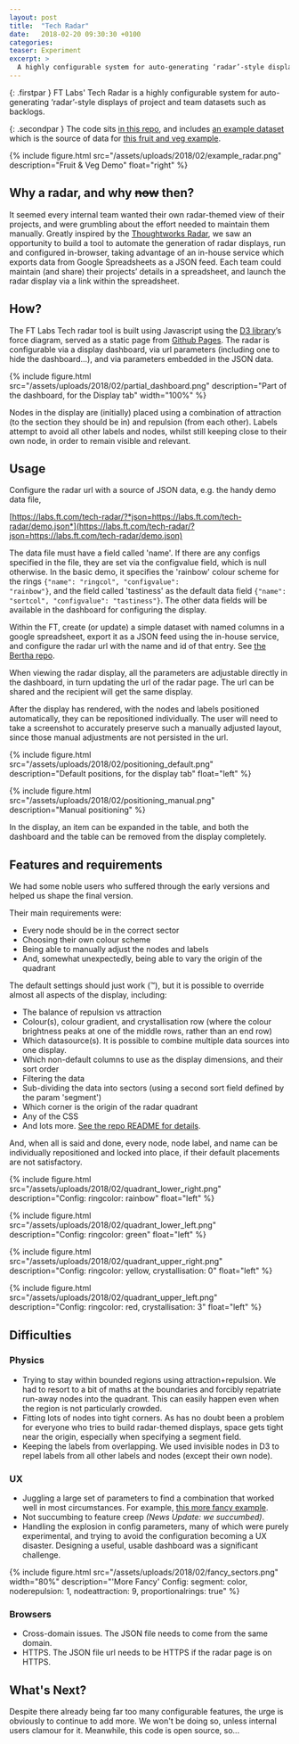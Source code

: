 ```yaml
---
layout: post
title:  "Tech Radar"
date:   2018-02-20 09:30:30 +0100
categories:
teaser: Experiment
excerpt: >
  A highly configurable system for auto-generating ‘radar’-style displays of project and team datasets such as backlogs.
---
```


<div markdown="1" class="embedded half-right clearfix">
<div markdown="1" class="embed-text">
{: .firstpar }
FT Labs' Tech Radar is a highly configurable system for auto-generating ‘radar’-style displays of project and team datasets such as backlogs.

{: .secondpar }
The code sits [in this repo](https://github.com/ftlabs/tech-radar), and includes [an example dataset](https://raw.githubusercontent.com/ftlabs/tech-radar/master/client/demo.json) which is the source of data for [this fruit and veg example](https://labs.ft.com/tech-radar/?json=https://labs.ft.com/tech-radar/demo.json).
</div>
{% include figure.html src="/assets/uploads/2018/02/example_radar.png" description="Fruit & Veg Demo" float="right" %}
</div>

## Why a radar, and why ~~now~~ then?

It seemed every internal team wanted their own radar-themed view of their projects, and were grumbling about the effort needed to maintain them manually. Greatly inspired by the [Thoughtworks Radar](https://www.thoughtworks.com/radar), we saw an opportunity to build a tool to automate the generation of radar displays, run and configured in-browser, taking advantage of an in-house service which exports data from Google Spreadsheets as a JSON feed. Each team could maintain (and share) their projects’ details in a spreadsheet, and launch the radar display via a link within the spreadsheet.

## How?

The FT Labs Tech radar tool is built using Javascript using the [D3 library](https://d3js.org/)’s force diagram, served as a static page from [Github Pages](http://labs.ft.com/tech-radar/). The radar is configurable via a display dashboard, via url parameters (including one to hide the dashboard...), and via parameters embedded in the JSON data.

{% include figure.html src="/assets/uploads/2018/02/partial_dashboard.png" description="Part of the dashboard, for the Display tab" width="100%" %}

Nodes in the display are (initially) placed using a combination of attraction (to the section they should be in) and repulsion (from each other). Labels attempt to avoid all other labels and nodes, whilst still keeping close to their own node, in order to remain visible and relevant.

## Usage

Configure the radar url with a source of JSON data, e.g. the handy demo data file,

[https://labs.ft.com/tech-radar/?*json=https://labs.ft.com/tech-radar/demo.json*](https://labs.ft.com/tech-radar/?json=https://labs.ft.com/tech-radar/demo.json)

The data file must have a field called 'name'. If there are any configs specified in the file, they are set via the configvalue field, which is null otherwise. In the basic demo, it specifies the 'rainbow' colour scheme for the rings <code>{"name": "ringcol", "configvalue": "rainbow"}</code>, and the field called 'tastiness' as the default data field <code>{"name": "sortcol", "configvalue": "tastiness"}</code>. The other data fields will be available in the dashboard for configuring the display.

Within the FT, create (or update) a simple dataset with named columns in a google spreadsheet, export it as a JSON feed using the in-house service, and configure the radar url with the name and id of that entry. See [the Bertha repo](https://github.com/ft-interactive/bertha).

When viewing the radar display, all the parameters are adjustable directly in the dashboard, in turn updating the url of the radar page. The url can be shared and the recipient will get the same display.

After the display has rendered, with the nodes and labels positioned automatically, they can be repositioned individually. The user will need to take a screenshot to accurately preserve such a manually adjusted layout, since those manual adjustments are not persisted in the url.

<div markdown="1" class="row clearfix">
{% include figure.html src="/assets/uploads/2018/02/positioning_default.png" description="Default positions, for the display tab" float="left" %}

{% include figure.html src="/assets/uploads/2018/02/positioning_manual.png" description="Manual positioning" %}
</div>

In the display, an item can be expanded in the table, and both the dashboard and the table can be removed from the display completely.

## Features and requirements

We had some noble users who suffered through the early versions and helped us shape the final version.

Their main requirements were:

* Every node should be in the correct sector
* Choosing their own colour scheme
* Being able to manually adjust the nodes and labels
* And, somewhat unexpectedly, being able to vary the origin of the quadrant

The default settings should just work (™), but it is possible to override almost all aspects of the display, including:

* The balance of repulsion vs attraction
* Colour(s), colour gradient, and crystallisation row (where the colour brightness peaks at one of the middle rows, rather than an end row)
* Which datasource(s). It is possible to combine multiple data sources into one display.
* Which non-default columns to use as the display dimensions, and their sort order
* Filtering the data
* Sub-dividing the data into sectors (using a second sort field defined by the param 'segment')
* Which corner is the origin of the radar quadrant
* Any of the CSS
* And lots more. [See the repo README for details](https://github.com/ftlabs/tech-radar/blob/master/README.md).

And, when all is said and done, every node, node label, and name can be individually repositioned and locked into place, if their default placements are not satisfactory.

<div markdown="1" class="quadrant clearfix">

{% include figure.html src="/assets/uploads/2018/02/quadrant_lower_right.png" description="Config: ringcolor: rainbow" float="left" %}

{% include figure.html src="/assets/uploads/2018/02/quadrant_lower_left.png" description="Config: ringcolor: green" float="left" %}

{% include figure.html src="/assets/uploads/2018/02/quadrant_upper_right.png" description="Config: ringcolor: yellow, crystallisation: 0" float="left" %}

{% include figure.html src="/assets/uploads/2018/02/quadrant_upper_left.png" description="Config: ringcolor: red, crystallisation: 3" float="left" %}

</div>

## Difficulties

### Physics

* Trying to stay within bounded regions using attraction+repulsion. We had to resort to a bit of maths at the boundaries and forcibly repatriate run-away nodes into the quadrant. This can easily happen even when the region is not particularly crowded.
* Fitting lots of nodes into tight corners. As has no doubt been a problem for everyone who tries to build radar-themed displays, space gets tight near the origin, especially when specifying a segment field.
* Keeping the labels from overlapping. We used invisible nodes in D3 to repel labels from all other labels and nodes (except their own node).

### UX

* Juggling a large set of parameters to find a combination that worked well in most circumstances. For example, [this more fancy example](https://labs.ft.com/tech-radar/?json=https%3A%2F%2Flabs.ft.com%2Ftech-radar%2Fdemo.json&sortcol=tastiness&segment=colour&sorttype=alphabetical&title=FTLabs+Potential+Projects+State&ringcolor=rainbow&proportionalrings=true&noderepulsion=1&nodeattraction=9&quadrant=bottom+left").
* Not succumbing to feature creep _(News Update: we succumbed)_.
* Handling the explosion in config parameters, many of which were purely experimental, and trying to avoid the configuration becoming a UX disaster. Designing a useful, usable dashboard was a significant challenge.

{% include figure.html src="/assets/uploads/2018/02/fancy_sectors.png" width="80%" description="'More Fancy' Config: segment: color, noderepulsion: 1, nodeattraction: 9, proportionalrings: true" %}

### Browsers

* Cross-domain issues. The JSON file needs to come from the same domain.
* HTTPS. The JSON file url needs to be HTTPS if the radar page is on HTTPS.

## What's Next?

Despite there already being far too many configurable features, the urge is obviously to continue to add more. We won't be doing so, unless internal users clamour for it. Meanwhile, this code is open source, so...
